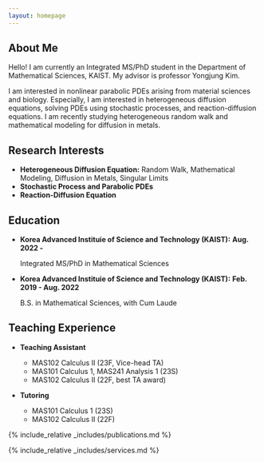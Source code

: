 ```yaml
---
layout: homepage
---
```


## About Me

Hello! I am currently an Integrated MS/PhD student in the Department of Mathematical Sciences, KAIST. My advisor is professor Yongjung Kim. 

I am interested in nonlinear parabolic PDEs arising from material sciences and biology. Especially, I am interested in heterogeneous diffusion equations, solving PDEs using stochastic processes, and reaction-diffusion equations. I am recently studying heterogeneous random walk and mathematical modeling for diffusion in metals.

## Research Interests

- **Heterogeneous Diffusion Equation:** Random Walk, Mathematical Modeling, Diffusion in Metals, Singular Limits
- **Stochastic Process and Parabolic PDEs**
- **Reaction-Diffusion Equation**

## Education

- **Korea Advanced Instituie of Science and Technology (KAIST):** **Aug. 2022 -**

  Integrated MS/PhD in Mathematical Sciences

- **Korea Advanced Instituie of Science and Technology (KAIST):** **Feb. 2019 - Aug. 2022**

  B.S. in Mathematical Sciences, with Cum Laude

## Teaching Experience

- **Teaching Assistant**
  - MAS102 Calculus II (23F, Vice-head TA)  
  - MAS101 Calculus 1, MAS241 Analysis 1 (23S)
  - MAS102 Calculus II (22F, best TA award)

- **Tutoring**
  - MAS101 Calculus 1 (23S) 
  - MAS102 Calculus II (22F)

{% include_relative _includes/publications.md %}

{% include_relative _includes/services.md %}
